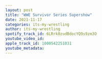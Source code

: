 ```yaml
---
layout: post
title: "WWE Survivor Series Supershow"
date: 2021-11-17
categories: its-my-wrestling
author: its-my-wrestling
spotify_track_id: 6LRrk0zudBdocYQ9s9zm3O
youtube_video_id: 
apple_track_id: 1000542251031
youtube_metadata: 
---
```

